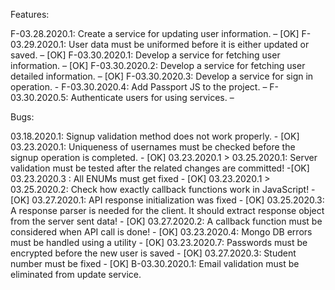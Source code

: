 Features: 

F-03.28.2020.1: Create a service for updating user information. – [OK]
F-03.29.2020.1: User data must be uniformed before it is either updated or saved. – [OK]
F-03.30.2020.1: Develop a service for fetching user information. – [OK]
F-03.30.2020.2: Develop a service for fetching user detailed information. – [OK]
F-03.30.2020.3: Develop a service for sign in operation. -
F-03.30.2020.4: Add Passport JS to the project. –
F-03.30.2020.5: Authenticate users for using services. –

Bugs: 

03.18.2020.1: Signup validation method does not work properly. -  [OK]
03.23.2020.1: Uniqueness of usernames must be checked before the signup operation is completed. - [OK]
03.23.2020.1 > 03.25.2020.1: Server validation must be tested after the related changes are committed! -[OK]
03.23.2020.3 : All ENUMs must get fixed - [OK]
03.23.2020.1 > 03.25.2020.2: Check how exactly callback functions work in JavaScript! - [OK]
03.27.2020.1: API response initialization was fixed - [OK]
03.25.2020.3: A response parser is needed for the client. It should extract response object from the server sent data! - [OK]
03.27.2020.2: A callback function must be considered when API call is done! - [OK]
03.23.2020.4: Mongo DB errors must be handled using a utility  - [OK]
03.23.2020.7: Passwords must be encrypted before the new user is saved - [OK]
03.27.2020.3: Student number must be fixed - [OK]
B-03.30.2020.1: Email validation must be eliminated from update service. 


